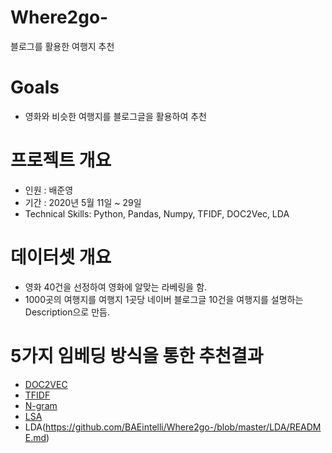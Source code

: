 # Where2go-
블로그를 활용한 여행지 추천

# Goals
- 영화와 비슷한 여행지를 블로그글을 활용하여 추천

# 프로젝트 개요
- 인원 : 배준영 
- 기간 : 2020년 5월 11일 ~ 29일
- Technical Skills: Python, Pandas, Numpy, TFIDF, DOC2Vec, LDA

# 데이터셋 개요
- 영화 40건을 선정하여 영화에 알맞는 라베링을 함.
- 1000곳의 여행지를 여행지 1곳당 네이버 블로그글 10건을 여행지를 설명하는 Description으로 만듬.

# 5가지 임베딩 방식을 통한 추천결과

 - [DOC2VEC](https://github.com/BAEintelli/Where2go-/blob/master/DOC2Vec/README.md)
 - [TFIDF](https://github.com/BAEintelli/Where2go-/blob/master/TFIDF/README.md)
 - [N-gram](https://github.com/BAEintelli/Where2go-/blob/master/N-gram/README.md)
 - [LSA](https://github.com/BAEintelli/Where2go-/blob/master/LSA/README.md)
 - LDA(https://github.com/BAEintelli/Where2go-/blob/master/LDA/README.md)
